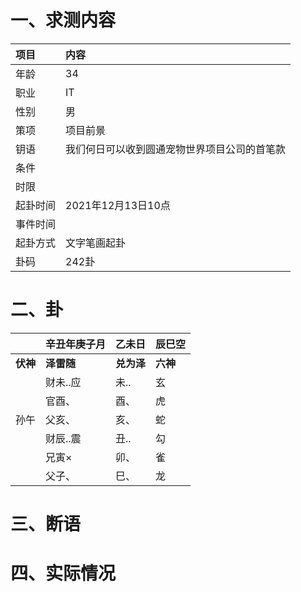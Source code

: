 # 一、求测内容
|项目|内容|
|:-|:-|
|年龄|34|
|职业|IT|
|性别|男|
|策项|项目前景|
|钥语|我们何日可以收到圆通宠物世界项目公司的首笔款|
|条件||
|时限||
|起卦时间|2021年12月13日10点|
|事件时间||
|起卦方式|文字笔画起卦|
|卦码|242卦|

# 二、卦
||辛丑年庚子月|乙未日|辰巳空|
|:-|:-|:-|:-|
|**伏神**|**泽雷随**|**兑为泽**|**六神**|
||财未..应|未..|玄|
||官酉、|酉、|虎|
|孙午|父亥、|亥、|蛇|
||财辰..震|丑..|勾|
||兄寅×|卯、|雀|
||父子、|巳、|龙|


# 三、断语

# 四、实际情况